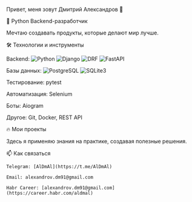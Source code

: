 Привет, меня зовут Дмитрий Александров 👋

🚀 Python Backend-разработчик

Мечтаю создавать продукты, которые делают мир лучше.

🛠 Технологии и инструменты

Backend: 
![Python](https://img.shields.io/badge/-Python-3776AB?style=flat&logo=python&logoColor=white) 
![Django](https://img.shields.io/badge/-Django-092E20?style=flat&logo=django&logoColor=white)
![DRF](https://img.shields.io/badge/-DRF-0A0A0A?style=flat)
![FastAPI](https://img.shields.io/badge/-FastAPI-009688?style=flat&logo=fastapi&logoColor=white)

Базы данных: 
![PostgreSQL](https://img.shields.io/badge/-PostgreSQL-4169E1?style=flat&logo=postgresql&logoColor=white)
![SQLite3](https://img.shields.io/badge/-SQLite-003B57?style=flat&logo=sqlite&logoColor=white)


Тестирование: pytest

Автоматизация: Selenium

Боты: Aiogram

Другое: Git, Docker, REST API

🔥 Мои проекты


Здесь я применяю знания на практике, создавая полезные решения.

📫 Как связаться

    Telegram: [AlDmAl](https://t.me/AlDmAl)

    Email: alexandrov.dm91@gmail.com

    Habr Career: [alexandrov.dm91@gmail.com](https://career.habr.com/aldmal)

    

